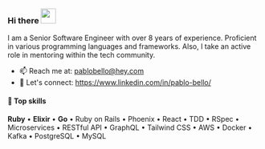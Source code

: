 ### Hi there <img src="https://raw.githubusercontent.com/aemmadi/aemmadi/master/wave.gif" width="30">

I am a Senior Software Engineer with over 8 years of experience. Proficient in various programming languages and frameworks. Also, I take an active role in mentoring within the tech community.

- 📫 Reach me at: pablobello@hey.com
- 💼 Let's connect: https://www.linkedin.com/in/pablo-bello/
<!--
**thefactus/thefactus** is a ✨ _special_ ✨ repository because its `README.md` (this file) appears on your GitHub profile.

Here are some ideas to get you started:

- 🔭 I’m currently working on ...
- 🌱 I’m currently learning ...
- 👯 I’m looking to collaborate on ...
- 🤔 I’m looking for help with ...
- 💬 Ask me about ...
- 📫 How to reach me: ...
- 😄 Pronouns: ...
- ⚡ Fun fact: ...
-->

#### 💎 Top skills
**Ruby** • **Elixir** • **Go** • Ruby on Rails • Phoenix • React • TDD • RSpec • Microservices • RESTful API • GraphQL • Tailwind CSS • AWS • Docker • Kafka • PostgreSQL • MySQL

